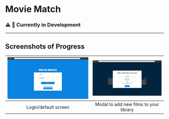 # Movie Match

### ⚠️ 🚧 Currently in Development

---

## Screenshots of Progress

| ![](docs/movie-match-login.png) |   ![](docs/movie-match-add-film.png)   |
| :-----------------------------: | :------------------------------------: |
|      Login/default screen       | Modal to add new films to your library |
